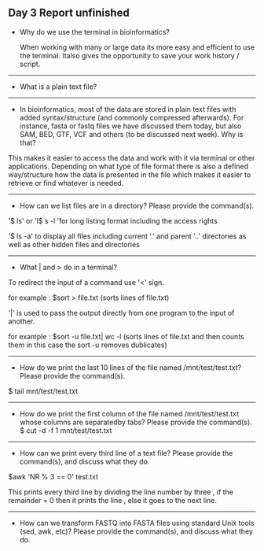 ## Day 3 Report unfinished

* Why do we use the terminal in bioinformatics?

   When working with many or large data its more easy and efficient to use the terminal. Italso gives the opportunity to save your work history / script.


---
* What is a plain text file?



---
* In bioinformatics, most of the data are stored in plain text files with added syntax/structure (and commonly compressed afterwards). For instance, fasta or fastq files we have discussed them today, but also SAM, BED, GTF, VCF and others (to be discussed next week). Why is that?

This makes it easier to access the data and work with it via terminal or other applications. Depending on what type of file format there is also a defined way/structure how the data is presented in the file which makes it easier to retrieve or find whatever is needed.

---
* How can we list files are in a directory? Please provide the command(s).


'$ ls' 
or 'l$ s -l 'for long listing format including the access rights

'$ ls -a' to display all files including current '.' and parent '..' directories as well as other hidden files and directories

---
* What | and > do in a terminal?


To redirect the input of a command use '<' sign.

for example : $sort > file.txt  (sorts lines of file.txt)



'|' is used to pass  the output directly from one program to the input of another.

for example : $sort -u file.txt| wc -l  (sorts lines of file.txt and then counts them in this case the sort -u removes dublicates)


---
* How do we print the last 10 lines of the file named /mnt/test/test.txt? Please provide the command(s).

$ tail mnt/test/test.txt


---
* How do we print the first column of the file named /mnt/test/test.txt whose columns are separatedby tabs? Please provide the command(s).
 $ cut -d -f 1 mnt/test/test.txt

---
* How can we print every third line of a text file? Please provide the command(s), and discuss what they do.

$awk 'NR % 3 == 0'  test.txt 

This prints every third line by dividing the line number by three , if the remainder = 0 then it prints the line , else it goes to the next line.



---
* How can we transform FASTQ into FASTA files using standard Unix tools (sed, awk, etc)? Please provide the command(s), and discuss what they do.

